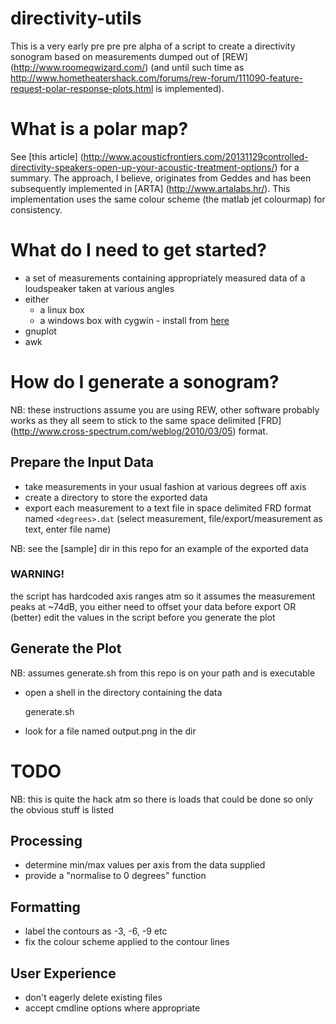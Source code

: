# directivity-utils

This is a very early pre pre pre alpha of a script to create a directivity sonogram based on measurements dumped out of [REW] (http://www.roomeqwizard.com/) (and until such time as http://www.hometheatershack.com/forums/rew-forum/111090-feature-request-polar-response-plots.html is implemented).

# What is a polar map?

See [this article] (http://www.acousticfrontiers.com/20131129controlled-directivity-speakers-open-up-your-acoustic-treatment-options/) for a summary. The approach, I believe, originates from Geddes and has been subsequently implemented in [ARTA] (http://www.artalabs.hr/). This implementation uses the same colour scheme (the matlab jet colourmap) for consistency.

# What do I need to get started?

* a set of measurements containing appropriately measured data of a loudspeaker taken at various angles
* either
    * a linux box
    * a windows box with cygwin - install from [here](https://www.cygwin.com/)
* gnuplot
* awk

# How do I generate a sonogram?

NB: these instructions assume you are using REW, other software probably works as they all seem to stick to the same space delimited [FRD] (http://www.cross-spectrum.com/weblog/2010/03/05) format.

## Prepare the Input Data

* take measurements in your usual fashion at various degrees off axis
* create a directory to store the exported data
* export each measurement to a text file in space delimited FRD format named `<degrees>.dat` (select measurement, file/export/measurement as text, enter file name)

NB: see the [sample] dir in this repo for an example of the exported data

### WARNING!

the script has hardcoded axis ranges atm so it assumes the measurement peaks at ~74dB, you either need to offset your data before export OR (better) edit the values in the script before you generate the plot

## Generate the Plot

NB: assumes generate.sh from this repo is on your path and is executable

* open a shell in the directory containing the data

    generate.sh

* look for a file named output.png in the dir

# TODO

NB: this is quite the hack atm so there is loads that could be done so only the obvious stuff is listed

## Processing

* determine min/max values per axis from the data supplied
* provide a "normalise to 0 degrees" function

## Formatting

* label the contours as -3, -6, -9 etc
* fix the colour scheme applied to the contour lines

## User Experience

* don't eagerly delete existing files
* accept cmdline options where appropriate
 